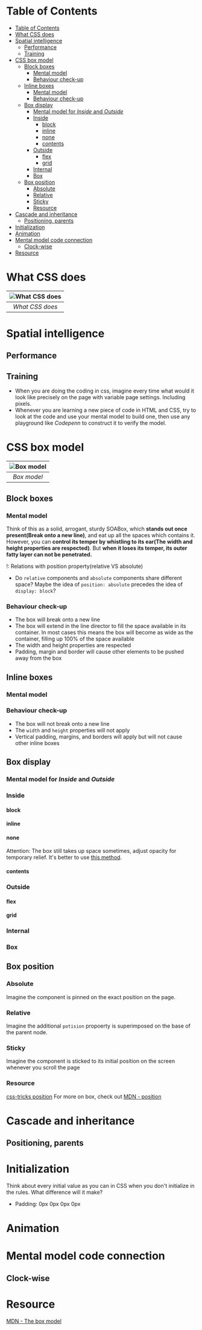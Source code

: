 # Table of Contents
- [Table of Contents](#table-of-contents)
- [What CSS does](#what-css-does)
- [Spatial intelligence](#spatial-intelligence)
  - [Performance](#performance)
  - [Training](#training)
- [CSS box model](#css-box-model)
  - [Block boxes](#block-boxes)
    - [Mental model](#mental-model)
    - [Behaviour check-up](#behaviour-check-up)
  - [Inline boxes](#inline-boxes)
    - [Mental model](#mental-model-1)
    - [Behaviour check-up](#behaviour-check-up-1)
  - [Box display](#box-display)
    - [Mental model for *Inside* and *Outside*](#mental-model-for-inside-and-outside)
    - [Inside](#inside)
      - [block](#block)
      - [inline](#inline)
      - [none](#none)
      - [contents](#contents)
    - [Outside](#outside)
      - [flex](#flex)
      - [grid](#grid)
    - [Internal](#internal)
    - [Box](#box)
  - [Box position](#box-position)
    - [Absolute](#absolute)
    - [Relative](#relative)
    - [Sticky](#sticky)
    - [Resource](#resource)
- [Cascade and inheritance](#cascade-and-inheritance)
  - [Positioning, parents](#positioning-parents)
- [Initialization](#initialization)
- [Animation](#animation)
- [Mental model code connection](#mental-model-code-connection)
  - [Clock-wise](#clock-wise)
- [Resource](#resource-1)
# What CSS does
| ![What CSS does](./assets/what-css-does.PNG) |
|:--:|
| *What CSS does* |

# Spatial intelligence
## Performance
## Training
- When you are doing the coding in css, imagine every time what would it look like precisely on the page with variable page settings. Including pixels.
- Whenever you are learning a new piece of code in HTML and CSS, try to look at the code and use your mental model to build one, then use any playground like *Codepenn* to construct it to verify the model.
# CSS box model
| ![Box model](./assets/box-model.PNG) |
|:--:|
| *Box model* |




## Block boxes
### Mental model
Think of this as a solid, arrogant, sturdy SOABox, which **stands out once present(Break onto a new line)**, and eat up all the spaces which contains it. However, you can **control its temper by whistling to its ear(The width and height properties are respected)**. But **when it loses its temper, its outer fatty layer can not be penetrated.**        

!: Relations with position property(relative VS absolute)
  - Do ```relative``` components and ```absolute``` components share different space? Maybe the idea of ```position: absolute``` precedes the idea of ```display: block```?
### Behaviour check-up
- The box will break onto a new line
- The box will extend in the line director to fill the space available in its container. In most cases this means the box will become as wide as the container, filling up 100% of the space available
- The width and height properties are respected
- Padding, margin and border will cause other elements to be pushed away from the box
## Inline boxes
### Mental model
### Behaviour check-up
- The box will not break onto a new line
- The ```width``` and ```height``` properties will not apply
- Vertical padding, margins, and borders will apply but will not cause other inline boxes
## Box display
### Mental model for *Inside* and *Outside*
### Inside
#### block
#### inline

#### none
Attention: The box still takes up space sometimes, adjust opacity for temporary relief. It's better to use [this method](https://gomakethings.com/hidden-content-for-better-a11y/#hiding-the-link).
#### contents
### Outside
#### flex
#### grid
### Internal
### Box
## Box position
### Absolute
Imagine the component is pinned on the exact position on the page.
### Relative
Imagine the additional ```potision``` propoerty is superimposed on the base of the parent node.
### Sticky
Imagine the component is sticked to its initial position on the screen whenever you scroll the page
### Resource
[css-tricks position](https://css-tricks.com/almanac/properties/p/position/)
For more on box, check out
[MDN - position](https://developer.mozilla.org/en-US/docs/Web/CSS/position)

# Cascade and inheritance
## Positioning, parents

# Initialization
Think about every initial value as you can in CSS when you don't initialize in the rules. What difference will it make?
- Padding: 0px 0px 0px 0px


# Animation
# Mental model code connection
## Clock-wise



# Resource
[MDN - The box model](https://developer.mozilla.org/en-US/docs/Learn/CSS/Building_blocks/The_box_model)


